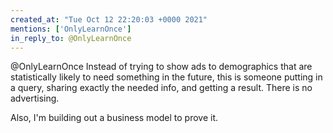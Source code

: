 ```yaml
---
created_at: "Tue Oct 12 22:20:03 +0000 2021"
mentions: ['OnlyLearnOnce']
in_reply_to: @OnlyLearnOnce
---
```


@OnlyLearnOnce Instead of trying to show ads to demographics that are statistically likely to need something in the future, this is someone putting in a query, sharing exactly the needed info, and getting a result. There is no advertising.

Also, I'm building out a business model to prove it.